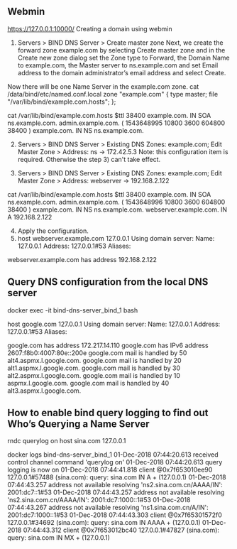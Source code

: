## Webmin
https://127.0.0.1:10000/
Creating a domain using webmin
1) Servers > BIND DNS Server > Create master zone
Next, we create the forward zone example.com by selecting Create master zone and in the Create new zone dialog set the Zone type to Forward, the Domain Name to example.com, the Master server to ns.example.com and set Email address to the domain administrator’s email address and select Create.

Now there will be one Name Server in the example.com zone.
cat /data/bind/etc/named.conf.local
zone "example.com" {
	type master;
	file "/var/lib/bind/example.com.hosts";
	};

cat /var/lib/bind/example.com.hosts
$ttl 38400
example.com.	IN	SOA	ns.example.com. admin.example.com. (
			1543648995
			10800
			3600
			604800
			38400 )
example.com.	IN	NS	ns.example.com.

2) Servers > BIND DNS Server > Existing DNS Zones: example.com; 
Edit Master Zone > Address: ns -> 172.42.5.3
Note: this configuration item is required. Otherwise the step 3) can't take effect.

3) Servers > BIND DNS Server > Existing DNS Zones: example.com; 
Edit Master Zone > Address: webserver -> 192.168.2.122

cat /var/lib/bind/example.com.hosts
$ttl 38400
example.com.	IN	SOA	ns.example.com. admin.example.com. (
			1543648996
			10800
			3600
			604800
			38400 )
example.com.	IN	NS	ns.example.com.
webserver.example.com.	IN	A	192.168.2.122

4) Apply the configuration.
5) host webserver.example.com 127.0.0.1
Using domain server:
Name: 127.0.0.1
Address: 127.0.0.1#53
Aliases: 

webserver.example.com has address 192.168.2.122

## Query DNS configuration from the local DNS server
docker exec -it bind-dns-server_bind_1 bash

host google.com 127.0.0.1
Using domain server:
Name: 127.0.0.1
Address: 127.0.0.1#53
Aliases: 

google.com has address 172.217.14.110
google.com has IPv6 address 2607:f8b0:4007:80e::200e
google.com mail is handled by 50 alt4.aspmx.l.google.com.
google.com mail is handled by 20 alt1.aspmx.l.google.com.
google.com mail is handled by 30 alt2.aspmx.l.google.com.
google.com mail is handled by 10 aspmx.l.google.com.
google.com mail is handled by 40 alt3.aspmx.l.google.com.

## How to enable bind query logging to find out Who’s Querying a Name Server
rndc querylog on
host sina.com 127.0.0.1

docker logs bind-dns-server_bind_1
01-Dec-2018 07:44:20.613 received control channel command 'querylog on'
01-Dec-2018 07:44:20.613 query logging is now on
01-Dec-2018 07:44:41.818 client @0x7f653010ee90 127.0.0.1#57488 (sina.com): query: sina.com IN A + (127.0.0.1)
01-Dec-2018 07:44:43.257 address not available resolving 'ns2.sina.com.cn/AAAA/IN': 2001:dc7::1#53
01-Dec-2018 07:44:43.257 address not available resolving 'ns2.sina.com.cn/AAAA/IN': 2001:dc7:1000::1#53
01-Dec-2018 07:44:43.267 address not available resolving 'ns1.sina.com.cn/A/IN': 2001:dc7:1000::1#53
01-Dec-2018 07:44:43.303 client @0x7f65301572f0 127.0.0.1#34692 (sina.com): query: sina.com IN AAAA + (127.0.0.1)
01-Dec-2018 07:44:43.312 client @0x7f653012bc40 127.0.0.1#47827 (sina.com): query: sina.com IN MX + (127.0.0.1)
